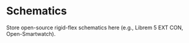 # Schematics

Store open-source rigid-flex schematics here (e.g., Librem 5 EXT CON, Open-Smartwatch).